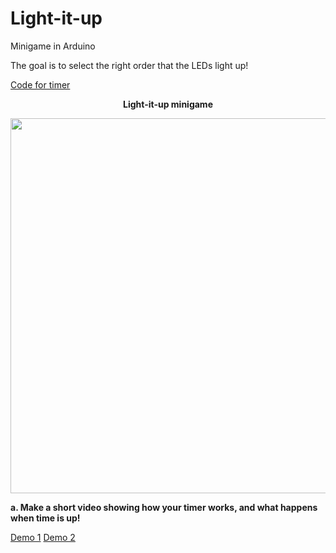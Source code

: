 # Light-it-up
Minigame in Arduino

The goal is to select the right order that the LEDs light up!

[Code for timer](https://github.com/KKarrasKallidromitis/Light-it-up/blob/master/final.ino)

 <p align="center"> <b> Light-it-up minigame </b> <p>
<p align="center">
  <img width="600" src="https://github.com/KKarrasKallidromitis/Light-it-up/blob/master/final_image.jpg">
</p>

**a. Make a short video showing how your timer works, and what happens when time is up!**

[Demo 1](https://youtu.be/z09A0dMnLtk)
[Demo 2](https://youtu.be/gqd4KRrPREE)
